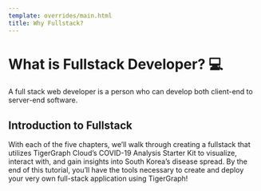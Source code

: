 ```yaml
---
template: overrides/main.html
title: Why Fullstack?
---
```


# What is Fullstack Developer? 💻

A full stack web developer is a person who can develop both client-end to server-end software.

## Introduction to Fullstack

With each of the five chapters, we’ll walk through creating a fullstack that utilizes TigerGraph Cloud’s COVID-19 Analysis Starter Kit to visualize, interact with, and gain insights into South Korea’s disease spread. By the end of this tutorial, you’ll have the tools necessary to create and deploy your very own full-stack application using TigerGraph!
